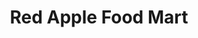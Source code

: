 ---
title: "Red Apple Food Mart"
url: /erie/red-apple-food-mart-east-38th-street/
shop: convenience
---